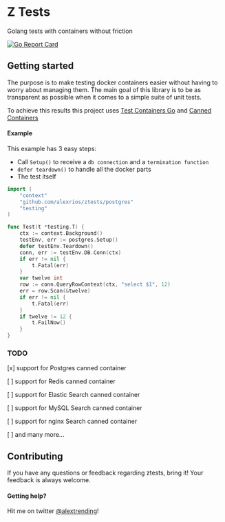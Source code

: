 # Z Tests
Golang tests with containers without friction

[![Go Report Card](https://goreportcard.com/badge/github.com/alexrios/ztests)](https://goreportcard.com/report/github.com/alexrios/ztests)

## Getting started
The purpose is to make testing docker containers easier without having to worry about managing them. 
The main goal of this library is to be as transparent as possible when it comes to a simple suite of unit tests.

To achieve this results this project uses [Test Containers Go](https://github.com/testcontainers/testcontainers-go) and
[Canned Containers](https://github.com/alexrios/canned-containers)

#### Example
This example has 3 easy steps:
* Call `Setup()` to receive a `db connection` and a `termination function`
* `defer teardown()` to handle all the docker parts
* The test itself 

```go
import (
	"context"
	"github.com/alexrios/ztests/postgres"
	"testing"
)

func Test(t *testing.T) {
	ctx := context.Background()
	testEnv, err := postgres.Setup()
	defer testEnv.Teardown()
	conn, err := testEnv.DB.Conn(ctx)
	if err != nil {
		t.Fatal(err)
	}
	var twelve int
	row := conn.QueryRowContext(ctx, "select $1", 12)
	err = row.Scan(&twelve)
	if err != nil {
		t.Fatal(err)
	}
	if twelve != 12 {
		t.FailNow()
	}
}

```

### TODO
[x] support for Postgres canned container 

[ ] support for Redis canned container 

[ ] support for Elastic Search canned container

[ ] support for MySQL Search canned container

[ ] support for nginx Search canned container

[ ] and many more...

## Contributing
If you have any questions or feedback regarding ztests, bring it!
Your feedback is always welcome.

#### Getting help?
Hit me on twitter [@alextrending](https://twitter.com/alextrending)!

